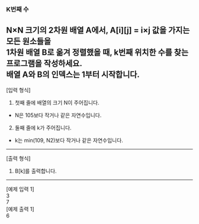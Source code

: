 ### K번째 수
N×N 크기의 2차원 배열 A에서, A[i][j] = i×j 값을 가지는 모든 원소들을 <br>
1차원 배열 B로 옮겨 정렬했을 때, k번째 위치한 수를 찾는 프로그램을 작성하세요.<br>
배열 A와 B의 인덱스는 1부터 시작합니다.<br>
---
[입력 형식]
1. 첫째 줄에 배열의 크기 N이 주어집니다.
- N은 105보다 작거나 같은 자연수입니다.
2. 둘째 줄에 k가 주어집니다.
- k는 min(109, N2)보다 작거나 같은 자연수입니다.
---
[출력 형식]
1. B[k]를 출력합니다.

---
[예제 입력 1]<br>
3<br>
7<br>
[예제 출력 1]<br>
6


